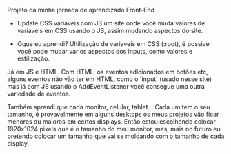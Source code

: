 Projeto da minha jornada de aprendizado Front-End

- Update CSS variaveis com JS
um site onde você muda valores de variáveis em CSS usando o JS, assim mudando aspectos do site.

- Oque eu aprendi?
Ultilização de variaveis em CSS (:root), é possivel você pode mudar varios aspectos dos inputs, como valores e estilização. 

Já em JS e HTML. Com HTML, os eventos adicionados em botões etc, alguns eventos não vão ter em HTML, como o 'input' (usado nesse site) mas já com JS usando o AddEventListener você consegue uma outra variedade de eventos.

Também aprendi que cada monitor, celular, tablet... Cada um tem o seu tamanho, é provavelmente em alguns desktops os meus projetos vão ficar menores ou maiores em certos displays. Então estou escolhendo colocar 1920x1024 pixels que é o tamanho do meu monitor, mas, mais no futuro eu pretendo colocar um tamanho que vai se moldando com o tamanho de cada display.
